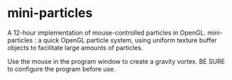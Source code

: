 mini-particles
==============

A 12-hour implementation of mouse-controlled particles in OpenGL.
mini-particles : a quick OpenGL particle system, using uniform texture buffer objects to facilitate large amounts of particles.

Use the mouse in the program window to create a gravity vortex.
BE SURE to configure the program before use.
